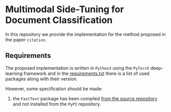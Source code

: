 # Multimodal Side-Tuning for Document Classification

In this repository we provide the implementation for the method proposed in the paper `citation`.

## Requirements

The proposed implementation is written in `Python3` using the `PyTorch` deep-learning framework and in the [requirements.txt](requirements.txt) there is a list of used packages along with their version.

However, some specification should be made:

1. the `FastText` package has been compiled [from the source repository](https://github.com/facebookresearch/fastText) and not installed from the `PyPI` repository.
 
